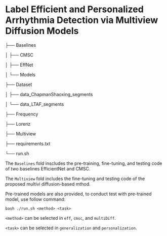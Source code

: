 # Label Efficient and Personalized Arrhythmia Detection via Multiview Diffusion Models

├── Baselines

│  ├── CMSC

│  ├── EffNet

│  └── Models

├── Dataset

│  ├── data_ChapmanShaoxing_segments

│  └── data_LTAF_segments

├── Frequency

├── Lorenz

├── Multiview

├── requirements.txt

└── run.sh

The `Baselines` fold inscludes the pre-training, fine-tuning, and testing code of two baselines EfficientNet and CMSC.

The `Multiview` fold includes the fine-tuning and testing code of the proposed multivi diffusion-based mthod.

Pre-trained models are also provided, to conduct test with pre-trained model, use follow command:

```shell
bash ./run.sh <method> <task>
```

`<method>` can be selected in `eff`, `cmsc`, and `multiDiff`.

`<task>` can be selected in `generalization` and `personalization`.


